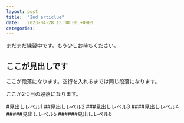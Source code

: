 ```yaml
---
layout: post
title:  "2nd articlue"
date:   2023-04-28 13:30:00 +0900
categories: 
---
```

まだまだ練習中です。もう少しお待ちください。

## ここが見出しです
ここが段落になります。空行を入れるまでは同じ段落になります。

ここが2つ目の段落になります。

#見出しレベル1
##見出しレベル2
###見出しレベル3
####見出しレベル4
#####見出しレベル5
######見出しレベル6
